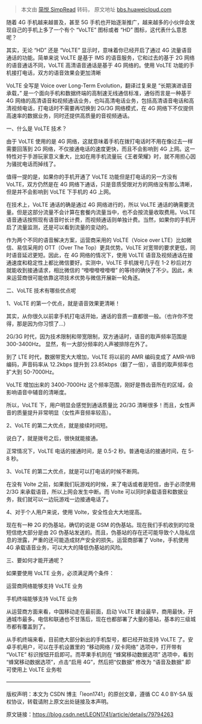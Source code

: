 > 本文由 [简悦 SimpRead](http://ksria.com/simpread/) 转码， 原文地址 [bbs.huaweicloud.com](https://bbs.huaweicloud.com/forum/thread-62786-1-1.html)

随着 4G 手机越来越普及，甚至 5G 手机也开始逐渐推广，越来越多的小伙伴会发现自己的手机上多了一个有个 “VoLTE” 图标或者 “HD” 图标，这代表什么意思呢？

其实，无论 “HD” 还是 “VoLTE” 显示时，意味着你已经开启了通过 4G 流量语音通话的功能。简单来说 VoLTE 是基于 IMS 的语音服务，它和过去的基于 2G 网络的语音通话不同，VoLTE 高清语音通话是基于 4G 网络的。使用 VoLTE 功能的手机接打电话，双方的语音效果会更加清晰

VoLTE 全写是 Voice over Long-Term Evolution，翻译过复来是 “长期演进语音承载，” 是一个面向手机和数据终端的高制速无线通信标准，通俗而言是一种基于 4G 网络的高清语音和视频通话业务，也叫高清电话业务，包括高清语音电话和高清视频电话，打电话时不需要再切换到 2G/3G 网络模式，在 4G 网络下不仅提供高速率的数据业务，同时还提供高质量的音视频通话。

一、什么是 VoLTE 技术？

由于 VoLTE 使用的是 4G 网络，这就意味着手机在拨打电话时不用在像过去一样需要回落到 2G 网络，不仅接通电话的速度更快，而且不会影响到 4G 上网。这一特性对于手游玩家意义重大，比如在用手机流量玩《王者荣耀》时，就不用担心因为骚扰电话而掉线了。

值得一提的是，如果你的手机开通了 VoLTE 功能但是打电话的另一方没有 VoLTE，双方仍然是在 4G 网络下通话，只是音质受限对方的网络没有那么清晰，但是并不会影响到 VoLTE 下手机的 4G 上网。

在技术上，VoLTE 通话的确是通过 4G 网络进行的，所以 VoLTE 通话的确需要流量。但是这部分流量不会计算在套餐内流量当中，也不会按流量收取费用。VoLTE 语音通话按照现有语音时长计费，而视频通话则单独计费。当然，如果你的手机开启了流量监测，还是可以看到流量的变动的。

作为两个不同的语音解决方案，运营商采用的 VoLTE（Voice over LTE）比如微信、易信采用的 OTT（Over The Top）更具优势。VoLTE 对宽带的要求更低，同时语音延迟更短。因此，在 4G 网络的情况下，使用 VoLTE 语音及视频通话在接通速度和稳定性上都比微信要好。实测中，VoLTE 手机拨号几乎在 1-2 秒后对方就能收到接通请求，相比微信的 “噔噔噔噔噔噔” 的等待的确快了不少。因此，未来运营商很可能依靠这项技术优势与微信开展新一轮角逐。

二、VoLTE 技术有哪些优点呢

1、VoLTE 的第一个优点，就是语音效果更清晰！

其实，从你很久以前拿手机打电话开始，通话的音质一直都很一般。（也许你不觉得，那是因为你习惯了…）

2G/3G 时代，因为技术限制和带宽限制，双方通话时，语音的取声频率范围是 300-3400Hz。 显然，有一大部分频率的人声被排除在外了。

到了 LTE 时代，数据带宽大大增加，VoLTE 将以前的 AMR 编码变成了 AMR-WB 编码，声音码率从 12.2kbps 提升到 23.85kbps（翻了一倍），语音的取声频率也扩大到 50-7000Hz。

VoLTE 增加出来的 3400-7000Hz 这个频率范围，刚好是唇齿音所在的区域，会影响语音中辅音的清晰度。

所以，VoLTE 下，用户明显会感觉到通话质量比 2G/3G 清晰很多！而且，女性声音的质量提升非常明显（女性声音频率较高）。

2、VoLTE 的第二大优点，就是接续时间短。

说白了，就是拨号之后，很快就能接通。

正常情况下，VoLTE 电话的接通时间，是 0.5-2 秒。普通电话的接通时间，在 5-8 秒。

3、VoLTE 的第二大优点，就是可以打电话的时候不断网。

在没有 Volte 之前，如果我们玩游戏的时候，来了电话或者是短信，由于必须使用 2/3G 来承载语音，所以上网会发生中断。而 Volte 可以同时承载语音和数据业务，我们就可以一边玩游戏一边接通电话了。

4、对于个人用户来说，使用 Volte，安全性会大大地提高。

现在有一种 2G 的伪基站，确切的说是 GSM 的伪基站。现在我们手机收到的垃圾短信绝大部分是由 2G 伪基站发送的。而且，伪基站的存在还可能导致个人隐私信息的泄露，严重的还可能造成财产安全的损失。运营商部署了 Volte，手机使用 4G 承载语音业务，可以大大的降低伪基站的风险。

三、要如何才能开通呢？

如果要使用 VoLTE 业务，必须满足两个条件：

运营商网络能够支持 VoLTE 业务

手机终端能够支持 VoLTE 业务

从运营商方面来看，中国移动走在最前面，启动 VoLTE 建设最早，商用最快，开通城市最多。电信和联通也不甘落后，现在也都部署了大量的基站，基本的三级城市都有覆盖到了。

从手机终端来看，目前绝大部分新出的手机型号，都已经开始支持 VoLTE 了。安卓手机用户，可以在手机设置里的 “移动网络 / 双卡网络” 选项中，打开带有 “VoLTE” 标识按钮开启即可。而苹果手机则在 “蜂窝移动数据选项” 选项中，看到 “蜂窝移动数据选项”，点击“启用 4G”，然后把“仅数据” 修改为 “语音及数据” 即可使用上 VoLTE 业务啦

————————————————

版权声明：本文为 CSDN 博主「leon1741」的原创文章，遵循 CC 4.0 BY-SA 版权协议，转载请附上原文出处链接及本声明。

原文链接：https://blog.csdn.net/LEON1741/article/details/79794263